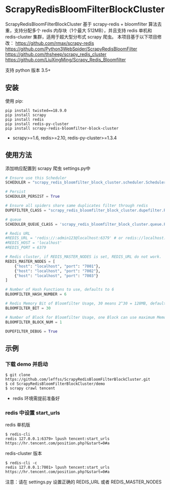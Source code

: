 # ScrapyRedisBloomFilterBlockCluster
ScrapyRedisBloomFilterBlockCluster 基于 scrapy-redis + bloomfilter 算法去重，支持分配多个 redis 内存块（1个最大 512MB），并且支持 redis 单机和 redis-cluster 集群，适用于超大型分布式 scrapy 爬虫。
本项目基于以下项目修改：
https://github.com/rmax/scrapy-redis
https://github.com/Python3WebSpider/ScrapyRedisBloomFilter
https://github.com/thsheep/scrapy_redis_cluster
https://github.com/LiuXingMing/Scrapy_Redis_Bloomfilter

支持 python 版本 3.5+

## 安装

使用 pip:
```
pip install twisted==18.9.0
pip install scrapy
pip install redis
pip install redis-py-cluster
pip install scrapy-redis-bloomfilter-block-cluster
```
- scrapy>=1.6, redis>=2.10, redis-py-cluster>=1.3.4

## 使用方法

添加响应配置到 scrapy 爬虫 settings.py中

```python
# Ensure use this Scheduler
SCHEDULER = "scrapy_redis_bloomfilter_block_cluster.scheduler.Scheduler"

# Persist
SCHEDULER_PERSIST = True

# Ensure all spiders share same duplicates filter through redis
DUPEFILTER_CLASS = "scrapy_redis_bloomfilter_block_cluster.dupefilter.RFPDupeFilter"

# queue
SCHEDULER_QUEUE_CLASS = 'scrapy_redis_bloomfilter_block_cluster.queue.PriorityQueue'

# Redis URL
#REDIS_URL = 'redis://:admin123@localhost:6379' # or redis://localhost:6379
#REDIS_HOST = 'localhost'
#REDIS_PORT = 6379

# Redis cluster, if REDIS_MASTER_NODES is set, REDIS_URL do not work.
REDIS_MASTER_NODES = [
    {"host": "localhost", "port": "7001"},
    {"host": "localhost", "port": "7002"},
    {"host": "localhost", "port": "7003"}
]

# Number of Hash Functions to use, defaults to 6
BLOOMFILTER_HASH_NUMBER = 6

# Redis Memory Bit of Bloomfilter Usage, 30 means 2^30 = 128MB, defaults to 30
BLOOMFILTER_BIT = 30

# Number of Block for Bloomfilter Usage, one Block can use maximum Memory 512MB
BLOOMFILTER_BLOCK_NUM = 1

DUPEFILTER_DEBUG = True
```

## 示例

### 下载 demo 并启动
```
$ git clone https://github.com/leffss/ScrapyRedisBloomFilterBlockCluster.git
$ cd ScrapyRedisBloomFilterBlockCluster/demo
$ scrapy crawl tencent
```
- redis 环境需提前准备好

### redis 中设置 start_urls

redis 单机版
```
$ redis-cli
redis 127.0.0.1:6379> lpush tencent:start_urls https://hr.tencent.com/position.php?&start=0#a
```

redis-cluster 版本
```
$ redis-cli -c
redis 127.0.0.1:7001> lpush tencent:start_urls https://hr.tencent.com/position.php?&start=0#a
```

注意：请在 settings.py 设置正确的 REDIS_URL 或者 REDIS_MASTER_NODES
